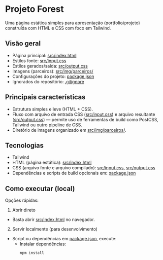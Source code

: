 # Projeto Forest

Uma página estática simples para apresentação (portfolio/projeto) construída com HTML e CSS com foco em Tailwind.

## Visão geral

- Página principal: [src/index.html](src/index.html)
- Estilos fonte: [src/input.css](src/input.css)
- Estilos gerados/saída: [src/output.css](src/output.css)
- Imagens (parceiros): [src/img/parceiros/](src/img/parceiros/)
- Configurações do projeto: [package.json](package.json)
- Ignorados do repositório: [.gitignore](.gitignore)

## Principais características

- Estrutura simples e leve (HTML + CSS).
- Fluxo com arquivo de entrada CSS ([src/input.css](src/input.css)) e arquivo resultante ([src/output.css](src/output.css)) — permite uso de ferramentas de build como PostCSS, Tailwind ou outro pipeline de CSS.
- Diretório de imagens organizado em [src/img/parceiros/](src/img/parceiros/).

## Tecnologias

- Tailwind
- HTML (página estática): [src/index.html](src/index.html)
- CSS (arquivo fonte e arquivo compilado): [src/input.css](src/input.css), [src/output.css](src/output.css)
- Dependências e scripts de build opcionais em: [package.json](package.json)

## Como executar (local)

Opções rápidas:

1. Abrir direto

- Basta abrir [src/index.html](src/index.html) no navegador.

2. Servir localmente (para desenvolvimento)

- Script ou dependências em [package.json](package.json), execute:
  - Instalar dependências:
    ```sh
    npm install
    ```
